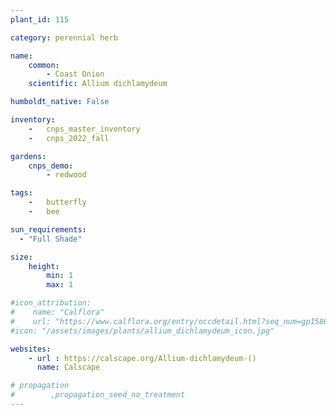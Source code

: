 ```yaml
---
plant_id: 115

category: perennial herb

name: 
    common:  
        - Coast Onion
    scientific: Allium dichlamydeum

humboldt_native: False

inventory: 
    -   cnps_master_inventory
    -   cnps_2022_fall

gardens: 
    cnps_demo:
        - redwood

tags:  
    -   butterfly
    -   bee

sun_requirements:
  - "Full Shade"

size:
    height: 
        min: 1
        max: 1

#icon_attribution: 
#    name: "Calflora"
#    url: "https://www.calflora.org/entry/occdetail.html?seq_num=gp15806" 
#icon: "/assets/images/plants/allium_dichlamydeum_icon.jpg" 

websites:
    - url : https://calscape.org/Allium-dichlamydeum-()
      name: Calscape

# propagation 
#        ,propagation_seed_no_treatment
---
```


